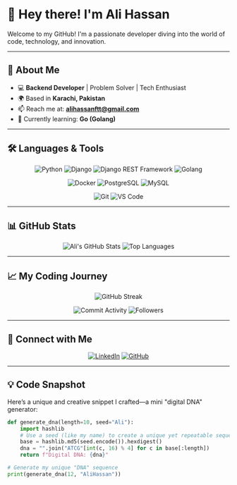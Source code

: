 # 👋 Hey there! I'm Ali Hassan

Welcome to my GitHub! I'm a passionate developer diving into the world of code, technology, and innovation.

---

## 🚀 About Me
- 💻 **Backend Developer** | Problem Solver | Tech Enthusiast
- 🌍 Based in **Karachi, Pakistan**
- 📫 Reach me at: **alihassanftt@gmail.com**
- 🌱 Currently learning: **Go (Golang)**

---

## 🛠️ Languages & Tools
<p align="center">
  <img src="https://img.shields.io/badge/Python-3776AB?style=flat-square&logo=python&logoColor=white" alt="Python" />
  <img src="https://img.shields.io/badge/Django-092E20?style=flat-square&logo=django&logoColor=white" alt="Django" />
  <img src="https://img.shields.io/badge/DRF-092E20?style=flat-square&logo=django&logoColor=white" alt="Django REST Framework" />
  <img src="https://img.shields.io/badge/Go-00ADD8?style=flat-square&logo=go&logoColor=white" alt="Golang" />
</p>

<p align="center">
  <img src="https://img.shields.io/badge/Docker-2496ED?style=flat-square&logo=docker&logoColor=white" alt="Docker" />
  <img src="https://img.shields.io/badge/PostgreSQL-336791?style=flat-square&logo=postgresql&logoColor=white" alt="PostgreSQL" />
  <img src="https://img.shields.io/badge/MySQL-4479A1?style=flat-square&logo=mysql&logoColor=white" alt="MySQL" />
</p>

<p align="center">
  <img src="https://img.shields.io/badge/Git-F05032?style=flat-square&logo=git&logoColor=white" alt="Git" />
  <img src="https://img.shields.io/badge/VS%20Code-007ACC?style=flat-square&logo=visual-studio-code&logoColor=white" alt="VS Code" />
</p>


---

## 📊 GitHub Stats
<p align="center">
  <img src="https://github-readme-stats.vercel.app/api?username=alihassanft&show_icons=true&theme=radical" alt="Ali's GitHub Stats" />
  <img src="https://github-readme-stats.vercel.app/api/top-langs/?username=alihassanft&layout=compact&theme=radical" alt="Top Languages" />
</p>

---

## 📈 My Coding Journey
<p align="center">
  <img src="https://github-readme-streak-stats.herokuapp.com/?user=alihassanft&theme=dark&hide_border=true" alt="GitHub Streak" />
</p>
<p align="center">
  <img src="https://img.shields.io/github/commit-activity/m/alihassanft/alihassanft?color=green&style=flat-square" alt="Commit Activity" />
  <img src="https://img.shields.io/github/followers/alihassanft?label=Followers&style=flat-square&color=blue" alt="Followers" />
</p>

---

## 🔗 Connect with Me
<p align="center">
  <a href="https://www.linkedin.com/in/alihassanft"><img src="https://img.shields.io/badge/LinkedIn-0077B5?style=for-the-badge&logo=linkedin&logoColor=white" alt="LinkedIn" /></a>
  <a href="https://github.com/alihassanft"><img src="https://img.shields.io/badge/GitHub-181717?style=for-the-badge&logo=github&logoColor=white" alt="GitHub" /></a>
</p>

---

## 💡 Code Snapshot
Here’s a unique and creative snippet I crafted—a mini "digital DNA" generator:

```python
def generate_dna(length=10, seed="Ali"):
    import hashlib
    # Use a seed (like my name) to create a unique yet repeatable sequence
    base = hashlib.md5(seed.encode()).hexdigest()
    dna = "".join("ATCG"[int(c, 16) % 4] for c in base[:length])
    return f"Digital DNA: {dna}"

# Generate my unique "DNA" sequence
print(generate_dna(12, "AliHassan"))
